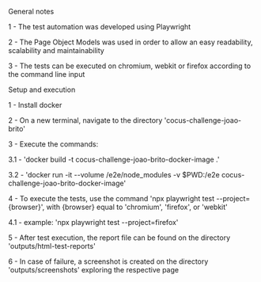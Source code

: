 General notes

1 - The test automation was developed using Playwright 

2 - The Page Object Models was used in order to allow an easy readability, scalability and maintainability

3 - The tests can be executed on chromium, webkit or firefox according to the command line input 


Setup and execution

1 - Install docker

2 - On a new terminal, navigate to the directory 'cocus-challenge-joao-brito'

3 - Execute the commands:

3.1 - 'docker build -t cocus-challenge-joao-brito-docker-image .'

3.2 - 'docker run -it --volume /e2e/node_modules -v $PWD\:/e2e cocus-challenge-joao-brito-docker-image'

4 - To execute the tests, use the command 'npx playwright test --project={browser}', with {browser} equal to 'chromium', 'firefox', or 'webkit'

4.1 - example: 'npx playwright test --project=firefox'

5 - After test execution, the report file can be found on the directory 'outputs/html-test-reports'

6 - In case of failure, a screenshot is created on the directory 'outputs/screenshots' exploring the respective page
